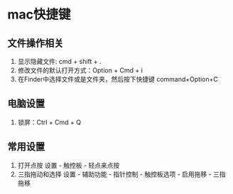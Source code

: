 # mac快捷键

## 文件操作相关

1. 显示隐藏文件: cmd + shift + .
2. 修改文件的默认打开方式：Option + Cmd + i
3. 在Finder中选择文件或是文件夹，然后按下快捷键 command+Option+C

## 电脑设置
1. 锁屏：Ctrl + Cmd + Q

## 常用设置
1. 打开点按 设置 - 触控板 - 轻点来点按
2. 三指拖动和选择 设置 - 辅助功能 - 指针控制 - 触控板选项 - 启用拖移 - 三指拖移
